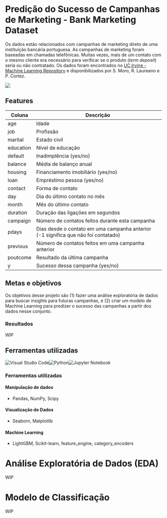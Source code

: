 # Predição do Sucesso de Campanhas de Marketing - Bank Marketing Dataset

Os dados estão relacionados com campanhas de marketing direto de uma instituição bancária portuguesa. As campanhas de marketing foram baseadas em chamadas telefônicas. Muitas vezes, mais de um contato com o mesmo cliente era necessário para verificar se o produto (*term deposit*) seria ou não contratado. Os dados foram encontrados no [UC Irvine - Machine Learning Repository](https://archive.ics.uci.edu/dataset/222/bank+marketing) e disponibilizados por S. Moro, R. Laureano e P. Cortez. 

![](https://i.imgur.com/6a1BREy.jpeg)

## Features
|Coluna|Descrição|
|---|---|
|age|Idade|
|job|Profissão|
|marital|Estado civil|
|education|Nível de educação|
|default|Inadimplência (yes/no)|
|balance|Média de balanço anual|
|housing|Financiamento imobiliário (yes/no)|
|loan|Empréstimo pessoa (yes/no)|
|contact|Forma de contato|
|day|Dia do último contato no mês|
|month|Mês do último contato|
|duration|Duração das ligações em segundos|
|campaign|Número de contatos feitos durante esta campanha|
|pdays|Dias desde o contato em uma campanha anterior (-1 significa que não foi contatado)|
|previous|Número de contatos feitos em uma campanha anterior|
|poutcome|Resultado da última campanha|
|y|Sucesso dessa campanha (yes/no)|
## Metas e objetivos

Os objetivos desse projeto são (1) fazer uma análise exploratória de dados para buscar insights para futuras campanhas, e (2) criar um modelo de Machine Learning para predizer o sucesso das campanhas a partir dos dados nesse conjunto.

### Resultados
WIP

## Ferramentas utilizadas
![Visual Studio Code](https://img.shields.io/badge/Visual%20Studio%20Code-0078d7.svg?style=for-the-badge&logo=visual-studio-code&logoColor=white)![Python](https://img.shields.io/badge/python-3670A0?style=for-the-badge&logo=python&logoColor=ffdd54)![Jupyter Notebook](https://img.shields.io/badge/jupyter-%23FA0F00.svg?style=for-the-badge&logo=jupyter&logoColor=white)
### Ferramentas utilizadas
#### Manipulação de dados
- Pandas, NumPy, Scipy
#### Visualização de Dados
- Seaborn, Matplotlib
#### Machine Learning
- LightGBM, Scikit-learn, feature_engine, category_encoders

# Análise Exploratória de Dados (EDA)
WIP

# Modelo de Classificação 
WIP